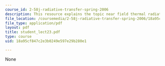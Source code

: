```yaml
---
course_id: 2-58j-radiative-transfer-spring-2006
description: This resource explains the topic near field thermal radiation.
file_location: /coursemedia/2-58j-radiative-transfer-spring-2006/18a95cf847c2e3b0249e597e29b280e1_student_lect23.pdf
file_type: application/pdf
layout: pdf
title: student_lect23.pdf
type: course
uid: 18a95cf847c2e3b0249e597e29b280e1

---
```

None